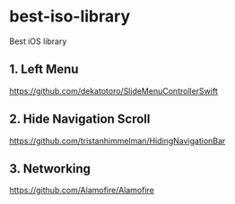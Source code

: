 # best-iso-library
Best iOS library 


## 1. Left Menu
  https://github.com/dekatotoro/SlideMenuControllerSwift

## 2. Hide Navigation Scroll
  https://github.com/tristanhimmelman/HidingNavigationBar
  
## 3. Networking
https://github.com/Alamofire/Alamofire
